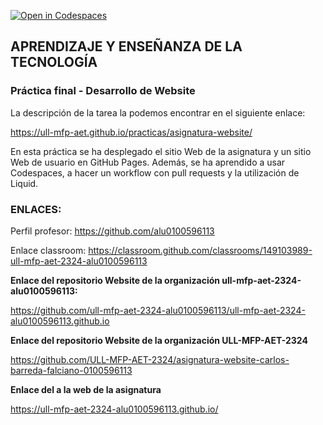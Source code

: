 [![Open in Codespaces](https://classroom.github.com/assets/launch-codespace-7f7980b617ed060a017424585567c406b6ee15c891e84e1186181d67ecf80aa0.svg)](https://classroom.github.com/open-in-codespaces?assignment_repo_id=12887467)

##  APRENDIZAJE Y ENSEÑANZA DE LA TECNOLOGÍA

### Práctica final - Desarrollo de Website

La descripción de la tarea la podemos encontrar en el siguiente enlace:

https://ull-mfp-aet.github.io/practicas/asignatura-website/

En esta práctica se ha desplegado el sitio Web de la asignatura y un sitio Web de usuario en GitHub Pages.
Además, se ha aprendido a usar Codespaces, a hacer un workflow con pull requests y la utilización de Liquid.

### ENLACES:
Perfil profesor: 
https://github.com/alu0100596113

Enlace classroom:
https://classroom.github.com/classrooms/149103989-ull-mfp-aet-2324-alu0100596113

**Enlace del repositorio Website de la organización ull-mfp-aet-2324-alu0100596113:**

https://github.com/ull-mfp-aet-2324-alu0100596113/ull-mfp-aet-2324-alu0100596113.github.io

**Enlace del repositorio Website de la organización ULL-MFP-AET-2324**

https://github.com/ULL-MFP-AET-2324/asignatura-website-carlos-barreda-falciano-0100596113

**Enlace del a la web de la asignatura**

https://ull-mfp-aet-2324-alu0100596113.github.io/

